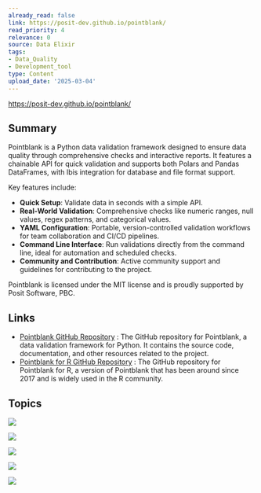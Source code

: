 ```yaml
---
already_read: false
link: https://posit-dev.github.io/pointblank/
read_priority: 4
relevance: 0
source: Data Elixir
tags:
- Data_Quality
- Development_tool
type: Content
upload_date: '2025-03-04'
---
```


https://posit-dev.github.io/pointblank/
## Summary

Pointblank is a Python data validation framework designed to ensure data quality through comprehensive checks and interactive reports. It features a chainable API for quick validation and supports both Polars and Pandas DataFrames, with Ibis integration for database and file format support.

Key features include:
- **Quick Setup**: Validate data in seconds with a simple API.
- **Real-World Validation**: Comprehensive checks like numeric ranges, null values, regex patterns, and categorical values.
- **YAML Configuration**: Portable, version-controlled validation workflows for team collaboration and CI/CD pipelines.
- **Command Line Interface**: Run validations directly from the command line, ideal for automation and scheduled checks.
- **Community and Contribution**: Active community support and guidelines for contributing to the project.

Pointblank is licensed under the MIT license and is proudly supported by Posit Software, PBC.
## Links

- [Pointblank GitHub Repository](https://github.com/posit-dev/pointblank) : The GitHub repository for Pointblank, a data validation framework for Python. It contains the source code, documentation, and other resources related to the project.
- [Pointblank for R GitHub Repository](https://github.com/rstudio/pointblank) : The GitHub repository for Pointblank for R, a version of Pointblank that has been around since 2017 and is widely used in the R community.

## Topics

![](topics/Library/Pointblank)

![](topics/Library/Polars)

![](topics/Library/Pandas)

![](topics/Library/Ibis)

![](topics/Library/DuckDB)